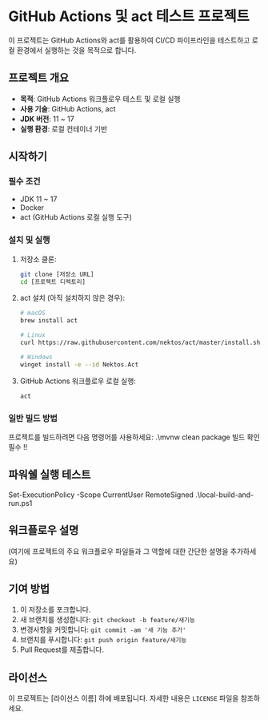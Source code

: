 # GitHub Actions 및 act 테스트 프로젝트

이 프로젝트는 GitHub Actions와 act를 활용하여 CI/CD 파이프라인을 테스트하고 로컬 환경에서 실행하는 것을 목적으로 합니다.

## 프로젝트 개요

- **목적**: GitHub Actions 워크플로우 테스트 및 로컬 실행
- **사용 기술**: GitHub Actions, act
- **JDK 버전**: 11 ~ 17
- **실행 환경**: 로컬 컨테이너 기반

## 시작하기

### 필수 조건

- JDK 11 ~ 17
- Docker
- act (GitHub Actions 로컬 실행 도구)

### 설치 및 실행

1. 저장소 클론:

   ```bash
   git clone [저장소 URL]
   cd [프로젝트 디렉토리]
   ```

2. act 설치 (아직 설치하지 않은 경우):

   ```bash
   # macOS
   brew install act

   # Linux
   curl https://raw.githubusercontent.com/nektos/act/master/install.sh | sudo bash

   # Windows
   winget install -e --id Nektos.Act
   ```

3. GitHub Actions 워크플로우 로컬 실행:
   ```bash
   act
   ```

### 일반 빌드 방법

프로젝트를 빌드하려면 다음 명령어를 사용하세요:
.\mvnw clean package
빌드 확인 필수 !!

## 파워쉘 실행 테스트
Set-ExecutionPolicy -Scope CurrentUser RemoteSigned
.\local-build-and-run.ps1


## 워크플로우 설명

(여기에 프로젝트의 주요 워크플로우 파일들과 그 역할에 대한 간단한 설명을 추가하세요)

## 기여 방법

1. 이 저장소를 포크합니다.
2. 새 브랜치를 생성합니다: `git checkout -b feature/새기능`
3. 변경사항을 커밋합니다: `git commit -am '새 기능 추가'`
4. 브랜치를 푸시합니다: `git push origin feature/새기능`
5. Pull Request를 제출합니다.

## 라이선스

이 프로젝트는 [라이선스 이름] 하에 배포됩니다. 자세한 내용은 `LICENSE` 파일을 참조하세요.
